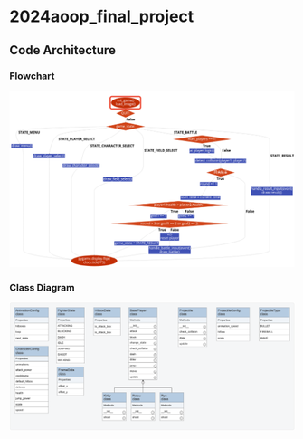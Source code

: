 # 2024aoop_final_project

## Code Architecture
### Flowchart
![Flowchart](images/flow_diagram.png)

### Class Diagram
![Class Diagram](images/class_diagram.png)
